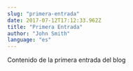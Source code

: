 ```yaml
---
slug: "primera-entrada"
date: 2017-07-12T17:12:33.962Z
title: "Primera Entrada"
author: "John Smith"
language: "es"
---
```


Contenido de la primera entrada del blog